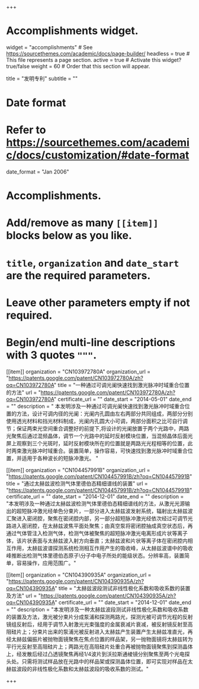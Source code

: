 +++
# Accomplishments widget.
widget = "accomplishments"  # See https://sourcethemes.com/academic/docs/page-builder/
headless = true  # This file represents a page section.
active = true  # Activate this widget? true/false
weight = 60  # Order that this section will appear.

title = "发明专利"
subtitle = ""

# Date format
#   Refer to https://sourcethemes.com/academic/docs/customization/#date-format
date_format = "Jan 2006"

# Accomplishments.
#   Add/remove as many `[[item]]` blocks below as you like.
#   `title`, `organization` and `date_start` are the required parameters.
#   Leave other parameters empty if not required.
#   Begin/end multi-line descriptions with 3 quotes `"""`.

[[item]]
  organization = "CN103972780A"
  organization_url = "https://patents.google.com/patent/CN103972780A/zh?oq=CN103972780A"
  title = "一种通过可调光阑快速找到激光脉冲时域重合位置的方法"
  url = "https://patents.google.com/patent/CN103972780A/zh?oq=CN103972780A"
  certificate_url = ""
  date_start = "2014-05-01"
  date_end = ""
  description = " 本发明涉及一种通过可调光阑快速找到激光脉冲时域重合位置的方法，设计可调内径的光阑：光阑内孔圆由左右两部分共同组成，两部分分别使用透光材料和挡光材料制成，光阑内孔圆大小可调，两部分面积之比可自行调节；保证两束光空间重合调整好的前提下,将设计的光阑放置于两个光路中，两路光聚焦后通过混频晶体，调节一个光路中的延时反射模块位置，当混频晶体后面光屏上观察到三个光斑时，延时反射模块所在的位置就是两路光光程相等的位置，此时两束激光脉冲时域重合。装置简单，操作容易，可快速找到激光脉冲时域重合位置，并适用于各种波长的短脉冲激光。 "
  
[[item]]
  organization = "CN104457991B"
  organization_url = "https://patents.google.com/patent/CN104457991B/zh?oq=CN104457991B"
  title = "通过太赫兹波检测气体里德伯态精细谱线的装置"
  url = "https://patents.google.com/patent/CN104457991B/zh?oq=CN104457991B"
  certificate_url = ""
  date_start = "2014-12-01"
  date_end = ""
  description = "本发明涉及一种通过太赫兹波检测气体里德伯态精细谱线的方法，从激光光源输出的超短脉冲激光经单色分束片，一部分进入太赫兹波发射系统，辐射出太赫兹波汇聚进入密闭腔，聚焦在密闭腔内部，另一部分超短脉冲激光经依次经过可调节光路进入密闭腔，在太赫兹波焦平面处聚焦；由真空泵将密闭腔抽成真空状态后，再通过气体管注入检测气体，检测气体被聚焦的超短脉冲激光电离形成片状等离子体，该片状表面与太赫兹波入射方向垂直；太赫兹波和片状等离子体在密闭腔内相互作用，太赫兹波谱探测系统检测相互作用产生的吸收峰，从太赫兹波谱中的吸收峰推断出检测气体里德伯态原子\分子中电子所处的能级状态。分辨率高，装置简单，容易操作，应用范围广。"

[[item]]
  organization = "CN104390935A"
  organization_url = "https://patents.google.com/patent/CN104390935A/zh?oq=CN104390935A"
  title = "太赫兹波段测试非线性极化系数和吸收系数的装置及方法"
  url = "https://patents.google.com/patent/CN104390935A/zh?oq=CN104390935A"
  certificate_url = ""
  date_start = "2014-12-01"
  date_end = ""
  description = "本发明涉及一种太赫兹波段测试非线性极化系数和吸收系数的装置及方法，激光被分束片分成泵浦和探测两路光，探测光被可调节光程的反射镜组反射后，经用于调节入射激光光束强度的金属衰减片衰减，被反射镜反射至高阻硅片上；分束片出来的泵浦光被反射进入太赫兹产生装置产生太赫兹准直光，再经太赫兹偏振片被抛物面镜聚焦在焦点位置的样品架，另一抛物面镜将太赫兹转为平行光反射至高阻硅片上；两路光在高阻硅片处重合再被抛物面镜聚焦到探测晶体上，经发散后经过凸透镜聚焦再经1/4波片到沃拉斯通棱镜分别聚焦至两个光电探头处。只需将测试样品放在光路中的样品架或探测晶体位置，即可实现对样品在太赫兹波段的非线性极化系数和太赫兹波段的吸收系数的测试。"
  
+++
